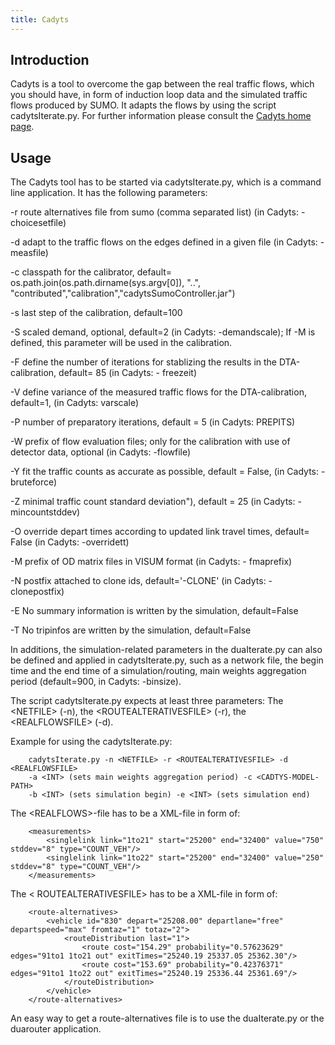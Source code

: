 ```yaml
---
title: Cadyts
---
```


## Introduction

Cadyts is a tool to overcome the gap between the real traffic flows,
which you should have, in form of induction loop data and the simulated
traffic flows produced by SUMO. It adapts the flows by using the script
cadytsIterate.py. For further information please consult the [Cadyts home page](http://transp-or.epfl.ch/cadyts/).

## Usage

The Cadyts tool has to be started via cadytsIterate.py, which is a
command line application. It has the following parameters:

\-r route alternatives file from sumo (comma separated list) (in Cadyts:
-choicesetfile)

\-d adapt to the traffic flows on the edges defined in a given file (in
Cadyts: -measfile)

\-c classpath for the calibrator, default=
os.path.join(os.path.dirname(sys.argv\[0\]), "..",
"contributed","calibration","cadytsSumoController.jar")

\-s last step of the calibration, default=100

\-S scaled demand, optional, default=2 (in Cadyts: -demandscale); If -M
is defined, this parameter will be used in the calibration.

\-F define the number of iterations for stablizing the results in the
DTA-calibration, default= 85 (in Cadyts: - freezeit)

\-V define variance of the measured traffic flows for the
DTA-calibration, default=1, (in Cadyts: varscale)

\-P number of preparatory iterations, default = 5 (in Cadyts: PREPITS)

\-W prefix of flow evaluation files; only for the calibration with use
of detector data, optional (in Cadyts: -flowfile)

\-Y fit the traffic counts as accurate as possible, default = False, (in
Cadyts: -bruteforce)

\-Z minimal traffic count standard deviation"), default = 25 (in Cadyts:
-mincountstddev)

\-O override depart times according to updated link travel times,
default= False (in Cadyts: -overridett)

\-M prefix of OD matrix files in VISUM format (in Cadyts: - fmaprefix)

\-N postfix attached to clone ids, default='-CLONE' (in Cadyts:
-clonepostfix)

\-E No summary information is written by the simulation, default=False

\-T No tripinfos are written by the simulation, default=False

In additions, the simulation-related parameters in the duaIterate.py can
also be defined and applied in cadytsIterate.py, such as a network file,
the begin time and the end time of a simulation/routing, main weights
aggregation period (default=900, in Cadyts: -binsize).

The script cadytsIterate.py expects at least three parameters: The
<NETFILE\> (-n), the <ROUTEALTERATIVESFILE\> (-r), the <REALFLOWSFILE\>
(-d).

Example for using the cadytsIterate.py:

```
    cadytsIterate.py -n <NETFILE> -r <ROUTEALTERATIVESFILE> -d <REALFLOWSFILE>
    -a <INT> (sets main weights aggregation period) -c <CADTYS-MODEL-PATH>
    -b <INT> (sets simulation begin) -e <INT> (sets simulation end)
```

The <REALFLOWS\>-file has to be a XML-file in form of:

```
    <measurements>
        <singlelink link="1to21" start="25200" end="32400" value="750" stddev="8" type="COUNT_VEH"/>
        <singlelink link="1to22" start="25200" end="32400" value="250" stddev="8" type="COUNT_VEH"/>
    </measurements>
```

The < ROUTEALTERATIVESFILE\> has to be a XML-file in form of:

```
    <route-alternatives>
        <vehicle id="830" depart="25208.00" departlane="free" departspeed="max" fromtaz="1" totaz="2">
            <routeDistribution last="1">
                <route cost="154.29" probability="0.57623629" edges="91to1 1to21 out" exitTimes="25240.19 25337.05 25362.30"/>
                <route cost="153.69" probability="0.42376371" edges="91to1 1to22 out" exitTimes="25240.19 25336.44 25361.69"/>
            </routeDistribution>
        </vehicle>
    </route-alternatives>
```

An easy way to get a route-alternatives file is to use the duaIterate.py
or the duarouter application.